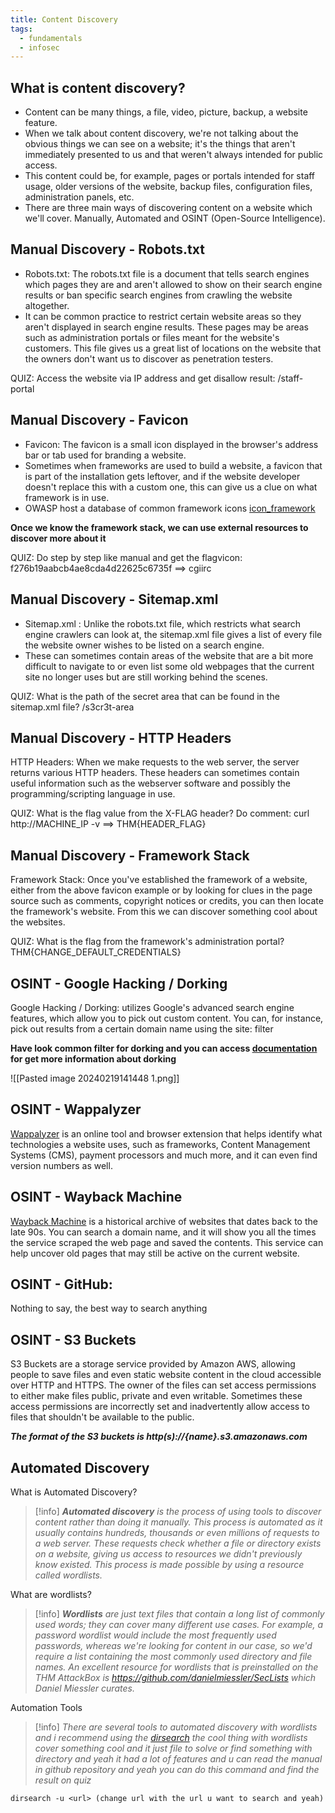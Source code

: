 ```yaml
---
title: Content Discovery
tags:
  - fundamentals
  - infosec
---
```


## What is content discovery?
- Content can be many things, a file, video, picture, backup, a website feature. 
- When we talk about content discovery, we're not talking about the obvious things we can see on a website; it's the things that aren't immediately presented to us and that weren't always intended for public access.
- This content could be, for example, pages or portals intended for staff usage, older versions of the website, backup files, configuration files, administration panels, etc.
- There are three main ways of discovering content on a website which we'll cover. Manually, Automated and OSINT (Open-Source Intelligence).
## Manual Discovery - Robots.txt
- Robots.txt: The robots.txt file is a document that tells search engines which pages they are and aren't allowed to show on their search engine results or ban specific search engines from crawling the website altogether.
-  It can be common practice to restrict certain website areas so they aren't displayed in search engine results. These pages may be areas such as administration portals or files meant for the website's customers. This file gives us a great list of locations on the website that the owners don't want us to discover as penetration testers.

QUIZ: Access the website via IP address and get disallow result: /staff-portal

## Manual Discovery - Favicon
- Favicon: The favicon is a small icon displayed in the browser's address bar or tab used for branding a website.
- Sometimes when frameworks are used to build a website, a favicon that is part of the installation gets leftover, and if the website developer doesn't replace this with a custom one, this can give us a clue on what framework is in use.
- OWASP host a database of common framework icons [icon_framework](https://wiki.owasp.org/index.php/OWASP_favicon_database)

**Once we know the framework stack, we can use external resources to discover more about it**

QUIZ: Do step by step like manual and get the flagvicon: f276b19aabcb4ae8cda4d22625c6735f ==> cgiirc
## Manual Discovery - Sitemap.xml
- Sitemap.xml : Unlike the robots.txt file, which restricts what search engine crawlers can look at, the sitemap.xml file gives a list of every file the website owner wishes to be listed on a search engine.
- These can sometimes contain areas of the website that are a bit more difficult to navigate to or even list some old webpages that the current site no longer uses but are still working behind the scenes.

QUIZ: What is the path of the secret area that can be found in the sitemap.xml file? /s3cr3t-area
## Manual Discovery - HTTP Headers
HTTP Headers: When we make requests to the web server, the server returns various HTTP headers. These headers can sometimes contain useful information such as the webserver software and possibly the programming/scripting language in use.

QUIZ: What is the flag value from the X-FLAG header? Do comment: curl http://MACHINE_IP -v ==> THM{HEADER_FLAG}
## Manual Discovery - Framework Stack
Framework Stack: Once you've established the framework of a website, either from the above favicon example or by looking for clues in the page source such as comments, copyright notices or credits, you can then locate the framework's website. From this we can discover something cool about the websites.

QUIZ: What is the flag from the framework's administration portal? THM{CHANGE_DEFAULT_CREDENTIALS}
## OSINT - Google Hacking / Dorking
Google Hacking / Dorking: utilizes Google's advanced search engine features, which allow you to pick out custom content. You can, for instance, pick out results from a certain domain name using the site: filter

**Have look common filter for dorking and you can access [documentation](https://en.wikipedia.org/wiki/Google_hacking) for get more information about dorking**

![[Pasted image 20240219141448 1.png]]
## OSINT - Wappalyzer
[Wappalyzer](https://www.wappalyzer.com/) is an online tool and browser extension that helps identify what technologies a website uses, such as frameworks, Content Management Systems (CMS), payment processors and much more, and it can even find version numbers as well.
## OSINT - Wayback Machine
[Wayback Machine](https://archive.org/web/) is a historical archive of websites that dates back to the late 90s. You can search a domain name, and it will show you all the times the service scraped the web page and saved the contents. This service can help uncover old pages that may still be active on the current website.
## OSINT - GitHub: 
Nothing to say, the best way to search anything 
## OSINT - S3 Buckets
S3 Buckets are a storage service provided by Amazon AWS, allowing people to save files and even static website content in the cloud accessible over HTTP and HTTPS. The owner of the files can set access permissions to either make files public, private and even writable. Sometimes these access permissions are incorrectly set and inadvertently allow access to files that shouldn't be available to the public.

<b><i>The format of the S3 buckets is http(s)://{name}.s3.amazonaws.com</i></b>
## Automated Discovery
What is Automated Discovery?

>[!info] 
>***Automated discovery** is the process of using tools to discover content rather than doing it manually. This process is automated as it usually contains hundreds, thousands or even millions of requests to a web server. These requests check whether a file or directory exists on a website, giving us access to resources we didn't previously know existed. This process is made possible by using a resource called wordlists.*

What are wordlists?

> [!info] 
> ***Wordlists** are just text files that contain a long list of commonly used words; they can cover many different use cases. For example, a password wordlist would include the most frequently used passwords, whereas we're looking for content in our case, so we'd require a list containing the most commonly used directory and file names. An excellent resource for wordlists that is preinstalled on the THM AttackBox is https://github.com/danielmiessler/SecLists which Daniel Miessler curates.*

Automation Tools
> [!info] 
> *There are several tools to automated discovery with wordlists and i recommend using the [dirsearch](https://github.com/maurosoria/dirsearch) the cool thing with wordlists cover something cool and it just file to solve or find something with directory and yeah it had a lot of features and u can read the manual in github repository and yeah you can do this command and find the result on quiz*

```shell
dirsearch -u <url> (change url with the url u want to search and yeah)
```
